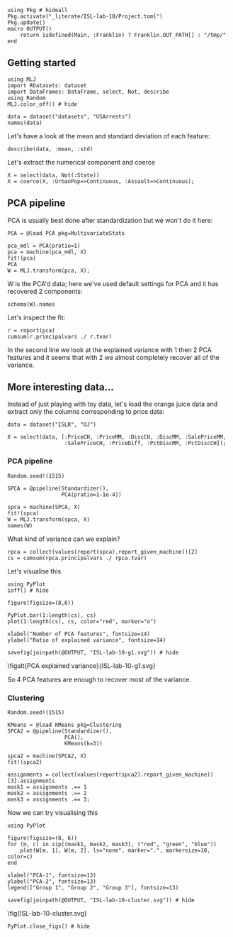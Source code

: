 <!--This file was generated, do not modify it.-->
```julia:ex1
using Pkg # hideall
Pkg.activate("_literate/ISL-lab-10/Project.toml")
Pkg.update()
macro OUTPUT()
    return isdefined(Main, :Franklin) ? Franklin.OUT_PATH[] : "/tmp/"
end
```

## Getting started

```julia:ex2
using MLJ
import RDatasets: dataset
import DataFrames: DataFrame, select, Not, describe
using Random
MLJ.color_off() # hide

data = dataset("datasets", "USArrests")
names(data)
```

Let's have a look at the mean and standard deviation of each feature:

```julia:ex3
describe(data, :mean, :std)
```

Let's extract the numerical component and coerce

```julia:ex4
X = select(data, Not(:State))
X = coerce(X, :UrbanPop=>Continuous, :Assault=>Continuous);
```

## PCA pipeline

PCA is usually best done after standardization but we won't do it here:

```julia:ex5
PCA = @load PCA pkg=MultivariateStats

pca_mdl = PCA(pratio=1)
pca = machine(pca_mdl, X)
fit!(pca)
PCA
W = MLJ.transform(pca, X);
```

W is the PCA'd data; here we've used default settings for PCA and it has recovered 2 components:

```julia:ex6
schema(W).names
```

Let's inspect the fit:

```julia:ex7
r = report(pca)
cumsum(r.principalvars ./ r.tvar)
```

In the second line we look at the explained variance with 1 then 2 PCA features and it seems that with 2 we almost completely recover all of the variance.

## More interesting data...

Instead of just playing with toy data, let's load the orange juice data and extract only the columns corresponding to price data:

```julia:ex8
data = dataset("ISLR", "OJ")

X = select(data, [:PriceCH, :PriceMM, :DiscCH, :DiscMM, :SalePriceMM,
                  :SalePriceCH, :PriceDiff, :PctDiscMM, :PctDiscCH]);
```

### PCA pipeline

```julia:ex9
Random.seed!(1515)

SPCA = @pipeline(Standardizer(),
                 PCA(pratio=1-1e-4))

spca = machine(SPCA, X)
fit!(spca)
W = MLJ.transform(spca, X)
names(W)
```

What kind of variance can we explain?

```julia:ex10
rpca = collect(values(report(spca).report_given_machine))[2]
cs = cumsum(rpca.principalvars ./ rpca.tvar)
```

Let's visualise this

```julia:ex11
using PyPlot
ioff() # hide

figure(figsize=(8,6))

PyPlot.bar(1:length(cs), cs)
plot(1:length(cs), cs, color="red", marker="o")

xlabel("Number of PCA features", fontsize=14)
ylabel("Ratio of explained variance", fontsize=14)

savefig(joinpath(@OUTPUT, "ISL-lab-10-g1.svg")) # hide
```

\figalt{PCA explained variance}{ISL-lab-10-g1.svg}

So 4 PCA features are enough to recover most of the variance.

### Clustering

```julia:ex12
Random.seed!(1515)

KMeans = @load KMeans pkg=Clustering
SPCA2 = @pipeline(Standardizer(),
                  PCA(),
                  KMeans(k=3))

spca2 = machine(SPCA2, X)
fit!(spca2)

assignments = collect(values(report(spca2).report_given_machine))[3].assignments
mask1 = assignments .== 1
mask2 = assignments .== 2
mask3 = assignments .== 3;
```

Now we can  try visualising this

```julia:ex13
using PyPlot

figure(figsize=(8, 6))
for (m, c) in zip((mask1, mask2, mask3), ("red", "green", "blue"))
    plot(W[m, 1], W[m, 2], ls="none", marker=".", markersize=10, color=c)
end

xlabel("PCA-1", fontsize=13)
ylabel("PCA-2", fontsize=13)
legend(["Group 1", "Group 2", "Group 3"], fontsize=13)

savefig(joinpath(@OUTPUT, "ISL-lab-10-cluster.svg")) # hide
```

\fig{ISL-lab-10-cluster.svg}

```julia:ex14
PyPlot.close_figs() # hide
```

